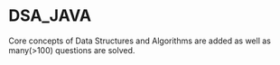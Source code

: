 # DSA_JAVA
Core concepts of Data Structures and Algorithms are added as well as many(>100) questions are solved.
